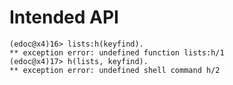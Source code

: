 # Intended API

    (edoc@x4)16> lists:h(keyfind).
    ** exception error: undefined function lists:h/1
    (edoc@x4)17> h(lists, keyfind).
    ** exception error: undefined shell command h/2
